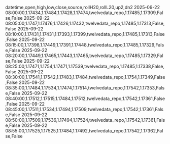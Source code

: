 datetime,open,high,low,close,source,rollH20,rollL20,up2,dn2
2025-09-22 08:00:00,1.17434,1.17484,1.17428,1.17474,twelvedata_repo,1.17485,1.17309,False,False
2025-09-22 08:05:00,1.1747,1.17476,1.17426,1.17432,twelvedata_repo,1.17485,1.17313,False,False
2025-09-22 08:10:00,1.17431,1.17431,1.17393,1.17399,twelvedata_repo,1.17485,1.17313,False,False
2025-09-22 08:15:00,1.17398,1.17449,1.17391,1.17448,twelvedata_repo,1.17485,1.17329,False,False
2025-09-22 08:20:00,1.17449,1.17465,1.17443,1.17465,twelvedata_repo,1.17485,1.17329,False,False
2025-09-22 08:25:00,1.17471,1.1754,1.17471,1.17539,twelvedata_repo,1.17485,1.17338,False,False
2025-09-22 08:30:00,1.17541,1.17542,1.17483,1.17484,twelvedata_repo,1.1754,1.17349,False,False
2025-09-22 08:35:00,1.17484,1.17534,1.17474,1.17514,twelvedata_repo,1.17542,1.17353,False,False
2025-09-22 08:40:00,1.17512,1.17515,1.17484,1.17512,twelvedata_repo,1.17542,1.17361,False,False
2025-09-22 08:45:00,1.17511,1.17534,1.17494,1.17509,twelvedata_repo,1.17542,1.17361,False,False
2025-09-22 08:50:00,1.17509,1.17536,1.17494,1.17524,twelvedata_repo,1.17542,1.17361,False,False
2025-09-22 08:55:00,1.17525,1.17525,1.17484,1.17492,twelvedata_repo,1.17542,1.17362,False,False
